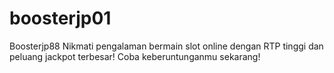 # boosterjp01
Boosterjp88 Nikmati pengalaman bermain slot online dengan RTP tinggi dan peluang jackpot terbesar! Coba keberuntunganmu sekarang!
